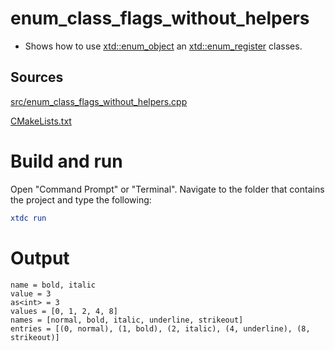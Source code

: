 # enum_class_flags_without_helpers

* Shows how to use [xtd::enum_object](https://codedocs.xyz/gammasoft71/xtd/classxtd_1_1enum__object.html) an [xtd::enum_register](https://codedocs.xyz/gammasoft71/xtd/structxtd_1_1enum__register.html) classes.

## Sources

[src/enum_class_flags_without_helpers.cpp](src/enum_class_flags_without_helpers.cpp)

[CMakeLists.txt](CMakeLists.txt)

# Build and run

Open "Command Prompt" or "Terminal". Navigate to the folder that contains the project and type the following:

```cmake
xtdc run
```

# Output

```
name = bold, italic
value = 3
as<int> = 3
values = [0, 1, 2, 4, 8]
names = [normal, bold, italic, underline, strikeout]
entries = [(0, normal), (1, bold), (2, italic), (4, underline), (8, strikeout)]
```
